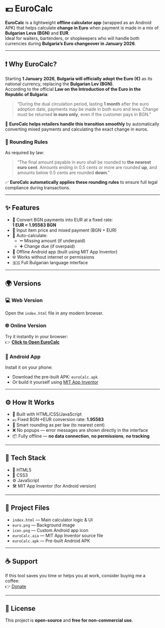 # 💶 EuroCalc

**EuroCalc** is a lightweight **offline calculator app** (wrapped as an Android APK) that helps calculate **change in Euro** when payment is made in a mix of **Bulgarian Leva (BGN)** and **EUR**.  
Ideal for waiters, bartenders, or shopkeepers who will handle both currencies during **Bulgaria’s Euro changeover in January 2026**.

---

## ❗ Why EuroCalc?

Starting **1 January 2026**, **Bulgaria will officially adopt the Euro (€)** as its national currency, replacing the **Bulgarian Lev (BGN)**.  
According to the official **Law on the Introduction of the Euro in the Republic of Bulgaria**:

> “During the dual circulation period, lasting **1 month** after the euro adoption date, payments may be made in both euro and leva. Change must be returned **in euro only**, even if the customer pays in BGN.”

🔁 **EuroCalc helps retailers handle this transition smoothly** by automatically converting mixed payments and calculating the exact change in euros.

### 🧮 Rounding Rules

As required by law:

> “The final amount payable in euro shall be rounded to **the nearest euro cent**. Amounts ending in 0.5 cents or more are rounded **up**, and amounts below 0.5 cents are rounded **down**.”

✅ **EuroCalc automatically applies these rounding rules** to ensure full legal compliance during transactions.

---

## ✨ Features

- 💱 Convert BGN payments into EUR at a fixed rate:  
  **1 EUR = 1.95583 BGN**
- 🧾 Input item price and mixed payment (BGN + EUR)
- 🔄 Auto-calculate:
  - ➖ Missing amount (if underpaid)
  - ➕ Change due (if overpaid)
- 📱 Offline Android app (built using MIT App Inventor)
- 🌐 Works without internet or permissions
- 🇧🇬 Full Bulgarian language interface

---

## 🌍 Versions

### 💻 Web Version  
Open the `index.html` file in any modern browser.

### 🌐 Online Version  
Try it instantly in your browser:  
👉 [**Click to Open EuroCalc**](https://lapd87.github.io/euro-calc/)

### 📲 Android App  
Install it on your phone:
- Download the pre-built APK: `euroCalc.apk`
- Or build it yourself using [MIT App Inventor](https://appinventor.mit.edu)

---

## ⚙️ How It Works

- 🔧 Built with HTML/CSS/JavaScript
- 💶 Fixed BGN→EUR conversion rate: **1.95583**
- 🧠 Smart rounding as per law (to nearest cent)
- ❌ No popups — error messages are shown directly in the interface
- 📦 Fully offline — **no data connection**, **no permissions**, **no tracking**

---

## 🧱 Tech Stack

- 🧾 HTML5
- 🎨 CSS3
- ⚙️ JavaScript
- 🛠 MIT App Inventor (for Android version)

---

## 📂 Project Files

- `index.html` — Main calculator logic & UI
- `euro.png` — Background image
- `icon.png` — Custom Android app icon
- `euroCalc.aia` — MIT App Inventor source file
- `euroCalc.apk` — Pre-built Android APK

---

## ☕ Support

If this tool saves you time or helps you at work, consider buying me a coffee:  
👉 [Donate](https://tinyurl.com/avvx8d8u)

---

## 📄 License

This project is **open-source** and **free for non-commercial use**.

